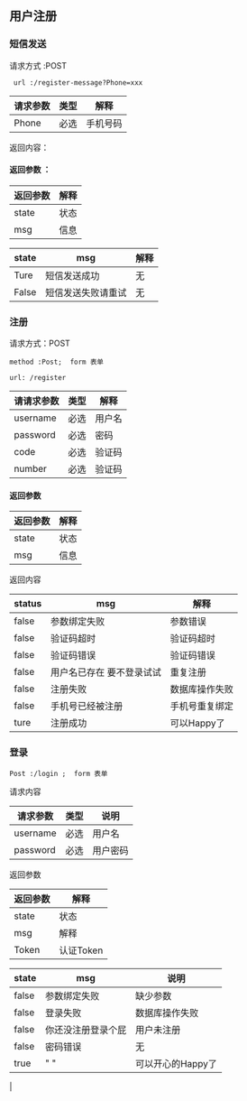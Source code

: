 ## 用户注册

### 短信发送

请求方式 :POST

` url :/register-message?Phone=xxx`

| 请求参数 | 类型 | 解释     |
| -------- | ---- | -------- |
| Phone    | 必选 | 手机号码 |

返回内容：

#### 返回参数 ：

| 返回参数 | 解释 |
|---|---|
| state | 状态|
|msg|信息|


| state | msg          | 解释 |
| ----- | ------------ | ---- |
| Ture  | 短信发送成功 | 无   |
| False | 短信发送失败请重试 | 无   |

### 注册

请求方式：POST

`method :Post;  form 表单`

`url: /register `

| 请请求参数 | 类型 | 解释   |
| ---------- | ---- | ------ |
| username   | 必选 | 用户名 |
| password   | 必选 | 密码   |
| code       | 必选 | 验证码 |
| number     | 必选 | 验证码 |

#### 返回参数
 |返回参数| 解释|
|---|---|
|state|状态|
|msg|信息|


返回内容

| status | msg                       | 解释           |
| ------ | ------------------------- | -------------- |
| false  | 参数绑定失败              | 参数错误       |
| false  | 验证码超时         | 验证码超时 |
| false|验证码错误|验证码错误|
| false  | 用户名已存在 要不登录试试 | 重复注册       |
| false  | 注册失败                  | 数据库操作失败 |
| false  | 手机号已经被注册          | 手机号重复绑定 |
| ture   | 注册成功                  | 可以Happy了    |

### 登录

`Post :/login ;  form 表单`

请求内容

| 请求参数 | 类型 | 说明     |
| -------- | ---- | -------- |
| username | 必选 | 用户名   |
| password | 必选 | 用户密码 |

返回参数

|返回参数|解释|
|---|---|
|state|状态|
|msg|解释|
|Token|认证Token|

| state | msg                | 说明              |
| ----- | ------------------ | ----------------- |
| false | 参数绑定失败       | 缺少参数          |
| false | 登录失败           | 数据库操作失败    |
| false | 你还没注册登录个屁 | 用户未注册        |
| false | 密码错误           | 无                |
| true  | " "         | 可以开心的Happy了 |
|
